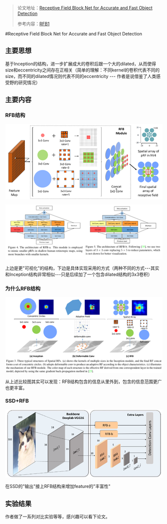 > 论文地址：[Receptive Field Block Net for Accurate and Fast Object Detection](https://arxiv.org/pdf/1711.07767.pdf)
>
> 参考内容：[RFB1](http://www.dapalm.com/?p=69)

#Receptive Field Block Net for Accurate and Fast Object Detection

## 主要思想

基于Inception的结构，进一步扩展成大的卷积后跟一个大的dilated，从而使得size和eccentricity之间存在正相关（简单的理解：不同kernel的卷积代表不同的size，而不同的dilated情况则代表不同的eccentricity --- 作者是说借鉴了人类感受野的研究情况）

## 主要内容

### RFB结构

![](png/rfb1.png)

![](png/rfb2.png)

上边是更"可视化"的结构，下边是具体实现采用的方式（两种不同的方式---其实和Inception结构非常相似---只是后续加了一个包含dilated结构的3x3卷积）

### 为什么RFB结构

![](png/rfb3.png)

从上述比较图其实可以发现：RFB结构包含的信息从里外到，包含的信息范围更广也更丰富。

### SSD+RFB

![](png/rfb4.png)

在SSD的"输出"接上RFB结构来增加feature的"丰富性"

## 实验结果

作者做了一系列对比实验等等，感兴趣可以看下论文。